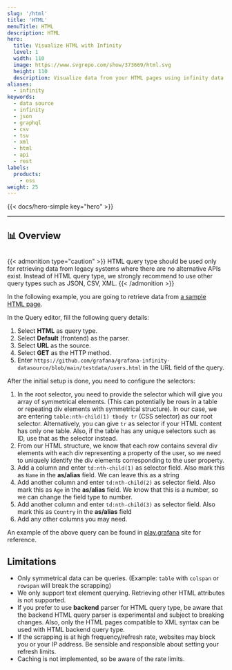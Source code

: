 ```yaml
---
slug: '/html'
title: 'HTML'
menuTitle: HTML
description: HTML
hero:
  title: Visualize HTML with Infinity
  level: 1
  width: 110
  image: https://www.svgrepo.com/show/373669/html.svg
  height: 110
  description: Visualize data from your HTML pages using infinity data source plugin
aliases:
  - infinity
keywords:
  - data source
  - infinity
  - json
  - graphql
  - csv
  - tsv
  - xml
  - html
  - api
  - rest
labels:
  products:
    - oss
weight: 25
---
```


{{< docs/hero-simple key="hero" >}}

<hr style="margin-bottom:30px"/>

## 📊 Overview

<div style="margin-bottom:30px"></div>

{{< admonition type="caution" >}}
HTML query type should be used only for retrieving data from legacy systems where there are no alternative APIs exist. Instead of HTML query type, we strongly recommend to use other query types such as JSON, CSV, XML.
{{< /admonition >}}

In the following example, you are going to retrieve data from [a sample HTML page](https://github.com/grafana/grafana-infinity-datasource/blob/main/testdata/users.html).

In the Query editor, fill the following query details:

1. Select **HTML** as query type.
1. Select **Default** (frontend) as the parser.
1. Select **URL** as the source.
1. Select **GET** as the HTTP method.
1. Enter `https://github.com/grafana/grafana-infinity-datasource/blob/main/testdata/users.html` in the URL field of the query.

After the initial setup is done, you need to configure the selectors:

1. In the root selector, you need to provide the selector which will give you array of symmetrical elements. (This can potentially be rows in a table or repeating div elements with symmetrical structure). In our case, we are entering `table:nth-child(1) tbody tr` (CSS selector) as our root selector. Alternatively, you can give `tr` as selector if your HTML content has only one table. Also, if the table has any unique selectors such as ID, use that as the selector instead.
2. From our HTML structure, we know that each row contains several div elements with each div representing a property of the user, so we need to uniquely identify the div elements corresponding to the user property.
3. Add a column and enter `td:nth-child(1)` as selector field. Also mark this as `Name` in the **as/alias** field. We can leave this as a string
4. Add another column and enter `td:nth-child(2)` as selector field. Also mark this as `Age` in the **as/alias** field. We know that this is a number, so we can change the field type to number.
5. Add another column and enter `td:nth-child(3)` as selector field. Also mark this as `Country` in the **as/alias** field
6. Add any other columns you may need.

An example of the above query can be found in [play.grafana](https://play.grafana.org/explore?schemaVersion=1&panes=%7B%22s9j%22:%7B%22datasource%22:%22infinity-universal%22,%22queries%22:%5B%7B%22refId%22:%22A%22,%22datasource%22:%7B%22type%22:%22yesoreyeram-infinity-datasource%22,%22uid%22:%22infinity-universal%22%7D,%22type%22:%22html%22,%22source%22:%22url%22,%22format%22:%22table%22,%22url%22:%22https:%2F%2Fgithub.com%2Fgrafana%2Fgrafana-infinity-datasource%2Fblob%2Fmain%2Ftestdata%2Fusers.html%22,%22url_options%22:%7B%22method%22:%22GET%22,%22data%22:%22%22%7D,%22root_selector%22:%22table:nth-child%281%29%20tbody%20tr%22,%22columns%22:%5B%7B%22text%22:%22Name%22,%22selector%22:%22td:nth-child%281%29%22,%22type%22:%22string%22%7D,%7B%22text%22:%22Age%22,%22selector%22:%22td:nth-child%282%29%22,%22type%22:%22number%22%7D,%7B%22text%22:%22Country%22,%22selector%22:%22td:nth-child%283%29%22,%22type%22:%22string%22%7D,%7B%22text%22:%22Occupation%22,%22selector%22:%22td:nth-child%284%29%22,%22type%22:%22string%22%7D,%7B%22text%22:%22Salary%22,%22selector%22:%22td:nth-child%285%29%22,%22type%22:%22number%22%7D%5D,%22filters%22:%5B%5D,%22global_query_id%22:%22%22%7D%5D,%22range%22:%7B%22from%22:%22now-6h%22,%22to%22:%22now%22%7D%7D%7D&orgId=1) site for reference.

## Limitations

- Only symmetrical data can be queries. (Example: `table` with `colspan` or `rowspan` will break the scrapping)
- We only support text element querying. Retrieving other HTML attributes is not supported.
- If you prefer to use **backend** parser for HTML query type, be aware that the backend HTML query parser is experimental and subject to breaking changes. Also, only the HTML pages compatible to XML syntax can be used with HTML backend query type.
- If the scrapping is at high frequency/refresh rate, websites may block you or your IP address. Be sensible and responsible about setting your refresh limits.
- Caching is not implemented, so be aware of the rate limits. 

